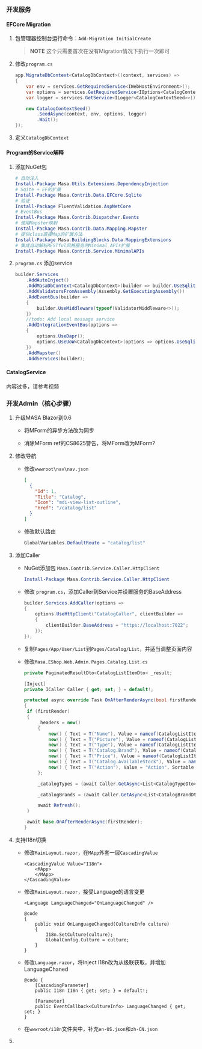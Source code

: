 ### 开发服务

#### EFCore Migration

1. 包管理器控制台运行命令：`Add-Migration InitialCreate`
   
   > **NOTE** 这个只需要首次在没有Migration情况下执行一次即可

2. 修改`program.cs`
   
   ```csharp
   app.MigrateDbContext<CatalogDbContext>((context, services) =>
   {
       var env = services.GetRequiredService<IWebHostEnvironment>();
       var options = services.GetRequiredService<IOptions<CatalogContextSeedOptions>>();
       var logger = services.GetService<ILogger<CatalogContextSeed>>()!;
   
       new CatalogContextSeed()
           .SeedAsync(context, env, options, logger)
           .Wait();
   });
   ```

3. 定义`CatalogDbContext`

#### Program的Service解释

1. 添加NuGet包
   
   ```powershell
   # 自动注入
   Install-Package Masa.Utils.Extensions.DependencyInjection
   # Sqite + EF的扩展
   Install-Package Masa.Contrib.Data.EFCore.Sqlite
   # 验证
   Install-Package FluentValidation.AspNetCore
   # EventBus
   Install-Package Masa.Contrib.Dispatcher.Events
   # 使用Mapster映射
   Install-Package Masa.Contrib.Data.Mapping.Mapster
   # 提供class直接Map的扩展方法
   Install-Package Masa.BuildingBlocks.Data.MappingExtensions
   # 集成自动解析RESTful风格服务的Minimal APIs扩展
   Install-Package Masa.Contrib.Service.MinimalAPIs
   ```

2. `program.cs` 添加service
   
   ```csharp
   builder.Services
       .AddAutoInject()
       .AddMasaDbContext<CatalogDbContext>(builder => builder.UseSqlite())
       .AddValidatorsFromAssembly(Assembly.GetExecutingAssembly())
       .AddEventBus(builder =>
       {
           builder.UseMiddleware(typeof(ValidatorMiddleware<>));
       })
       //todo: Add local message service
       .AddIntegrationEventBus(options =>
       {
           options.UseDapr();
           options.UseUoW<CatalogDbContext>(options => options.UseSqlite());
       })
       .AddMapster()
       .AddServices(builder);
   ```

#### CatalogService

内容过多，请参考视频

### 开发Admin（核心步骤）

1. 升级MASA Blazor到0.6
   
   * 将MForm的异步方法改为同步
   
   * 消除MForm ref的CS8625警告，将MForm改为MForm?

2. 修改导航
   
   * 修改`wwwroot\nav\nav.json`
     
     ```json
     [
       {
         "Id": 1,
         "Title": "Catalog",
         "Icon": "mdi-view-list-outline",
         "Href": "/catalog/list"
       }
     ]
     ```
   
   * 修改默认路由
     
     ```csharp
     GlobalVariables.DefaultRoute = "catalog/list"
     ```

3. 添加Caller
   
   * NuGet添加包 `Masa.Contrib.Service.Caller.HttpClient`
     
     ```powershell
     Install-Package Masa.Contrib.Service.Caller.HttpClient
     ```
   
   * 修改 `program.cs`，添加Caller到Service并设置服务的BaseAddress
     
     ```csharp
     builder.Services.AddCaller(options =>
     {
         options.UseHttpClient("CatalogCaller", clientBuilder =>
         {
             clientBuilder.BaseAddress = "https://localhost:7022";
         });
     });
     ```
   
   * 复制`Pages/App/User/List`到`Pages/Catalog/List`，并适当调整页面内容
   
   * 修改`Masa.EShop.Web.Admin.Pages.Catalog.List.cs`
     
     ```csharp
     private PaginatedResultDto<CatalogListItemDto> _result;
     
     [Inject]
     private ICaller Caller { get; set; } = default!;
     
     protected async override Task OnAfterRenderAsync(bool firstRender)
     {
      if (firstRender)
      {
          _headers = new()
          {
              new() { Text = T("Name"), Value = nameof(CatalogListItemViewModel.Name) },
              new() { Text = T("Picture"), Value = nameof(CatalogListItemViewModel.PictureFileName) },
              new() { Text = T("Type"), Value = nameof(CatalogListItemViewModel.CatalogTypeName) },
              new() { Text = T("Catalog.Brand"), Value = nameof(CatalogListItemViewModel.CatalogBrandName) },
              new() { Text = T("Price"), Value = nameof(CatalogListItemViewModel.Price) },
              new() { Text = T("Catalog.AvailableStock"), Value = nameof(CatalogListItemViewModel.AvailableStock) },
              new() { Text = T("Action"), Value = "Action", Sortable = false }
          };
     
          _catalogTypes = (await Caller.GetAsync<List<CatalogTypeDto>>("/api/v1/catalogs/Types"))!;
     
          _catalogBrands = (await Caller.GetAsync<List<CatalogBrandDto>>("/api/v1/catalogs/Brands"))!;
     
          await Refresh();
      }
     
      await base.OnAfterRenderAsync(firstRender);
     }
     ```

4. 支持I18n切换
   
   * 修改`MainLayout.razor`，在`MApp`外套一层`CascadingValue`
     
     ```razor
     <CascadingValue Value="I18n">
         <MApp>
         </MApp>
     </CascadingValue>
     ```
   
   * 修改`MainLayout.razor`，接受Language的语言变更
     
     ```razor
     <Language LanguageChanged="OnLanguageChanged" />
     
     @code
     {
         public void OnLanguageChanged(CultureInfo culture)
         {
             I18n.SetCulture(culture);
             GlobalConfig.Culture = culture;
         }
     }
     ```
   
   * 修改`Language.razor`，将Inject I18n改为从级联获取，并增加LanguageChaned
     
     ```razor
     @code {
         [CascadingParameter]
         public I18n I18n { get; set; } = default!;
     
         [Parameter]
         public EventCallback<CultureInfo> LanguageChanged { get; set; }
     }
     ```
   
   * 在`wwwroot/i18n`文件夹中，补充`en-US.json`和`zh-CN.json`

5. 
